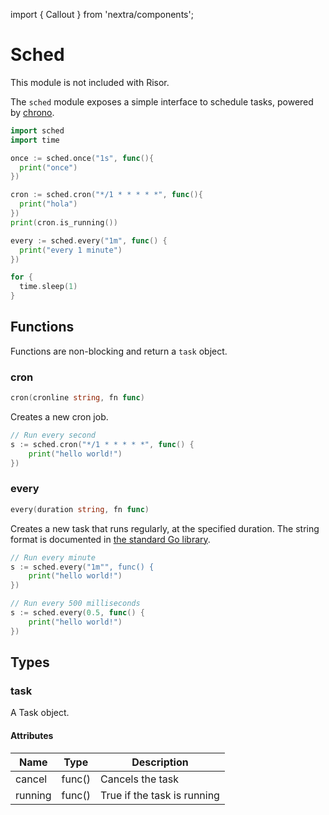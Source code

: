 import { Callout } from 'nextra/components';

# Sched

<Callout type="info" emoji="ℹ️">
This module is not included with Risor.
</Callout>

The `sched` module exposes a simple interface to schedule tasks, powered by [chrono](https://github.com/codnect/chrono).

```go
import sched
import time

once := sched.once("1s", func(){
  print("once")
})

cron := sched.cron("*/1 * * * * *", func(){
  print("hola")
})
print(cron.is_running())

every := sched.every("1m", func() {
  print("every 1 minute")
})

for {
  time.sleep(1)
}
```

## Functions

Functions are non-blocking and return a `task` object.

### cron

```go filename="Function signature"
cron(cronline string, fn func)
```

Creates a new cron job.

```go copy filename="Example"
// Run every second
s := sched.cron("*/1 * * * * *", func() {
	print("hello world!")
})
```

### every

```go filename="Function signature"
every(duration string, fn func)
```

Creates a new task that runs regularly, at the specified duration.
The string format is documented in [the standard Go library](https://pkg.go.dev/time#ParseDuration).

```go copy filename="Example"
// Run every minute
s := sched.every("1m"", func() {
	print("hello world!")
})
```

```go copy filename="Example"
// Run every 500 milliseconds
s := sched.every(0.5, func() {
	print("hello world!")
})
```

## Types

### task

A Task object.

#### Attributes

| Name           | Type                           | Description                                  |
| -------------- | ------------------------------ | -------------------------------------------- |
| cancel         | func()                         | Cancels the task                             |
| running        | func()                         | True if the task is running                  |
